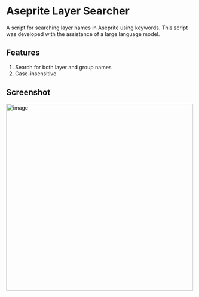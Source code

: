 # Aseprite Layer Searcher

A script for searching layer names in Aseprite using keywords. This script was developed with the assistance of a large language model.

## Features

1. Search for both layer and group names
2. Case-insensitive

## Screenshot

<img src="https://github.com/jay7895214/aesprite-layer-searcher/assets/42827142/6510e4b3-6eef-4546-86bf-f1f074304cb1" alt="image" width="500">
